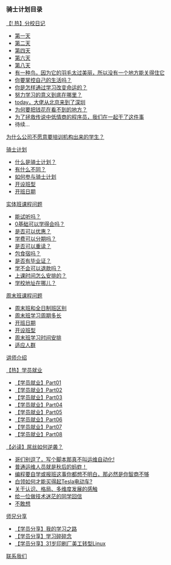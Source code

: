 ### 骑士计划目录

[【! 热】分校日记](http://book.luffycity.com/qsjh-book/diary/)
- [第一天](http://book.luffycity.com/qsjh-book/diary/chapter01.html)
- [第二天](http://book.luffycity.com/qsjh-book/diary/chapter02.html)
- [第四天](http://book.luffycity.com/qsjh-book/diary/chapter03.html)
- [第六天](http://book.luffycity.com/qsjh-book/diary/chapter04.html)
- [第八天](http://book.luffycity.com/qsjh-book/diary/chapter05.html)
- [有一种鸟，因为它的羽毛太过美丽，所以没有一个地方能关得住它](http://book.luffycity.com/qsjh-book/diary/chapter06.html)  
- [你要掌控自己的生活吗？](http://book.luffycity.com/qsjh-book/diary/chapter07.html)  
- [你是怎样通过学习改变命运的？](http://book.luffycity.com/qsjh-book/diary/chapter08.html)  
- [努力学习的意义到底在哪里？](http://book.luffycity.com/qsjh-book/diary/chapter09.html)  
- [today，大佬从北京来到了深圳](http://book.luffycity.com/qsjh-book/diary/chapter10.html)   
- [为何要把钱花在看不到的地方？](http://book.luffycity.com/qsjh-book/diary/chapter11.html)   
- [为了拯救传说中低情商的程序员，我们在一起干了这件事  ](http://book.luffycity.com/qsjh-book/diary/chapter12.html)   
- 待续...


[为什么公司不愿意要培训机构出来的学生？](http://book.luffycity.com/qsjh-book/advertorial.html)

[骑士计划](http://book.luffycity.com/qsjh-book/knight/)
- [什么是骑士计划？](http://book.luffycity.com/qsjh-book/knight/chapter01.html)
- [有什么不同？](http://book.luffycity.com/qsjh-book/knight/chapter02.html)
- [如何参与骑士计划](http://book.luffycity.com/qsjh-book/knight/chapter03.html)
- [开设班型](http://book.luffycity.com/qsjh-book/knight/chapter04.html)
- [开班日期](http://book.luffycity.com/qsjh-book/knight/chapter05.html)

[实体班课程问题](http://book.luffycity.com/qsjh-book/question/)
- [能试听吗？](http://book.luffycity.com/qsjh-book/question/chapter01.html)
- [0基础可以学得会吗？](http://book.luffycity.com/qsjh-book/question/chapter02.html)
- [是否可以优惠？](http://book.luffycity.com/qsjh-book/question/chapter03.html)
- [学费可以分期吗？](http://book.luffycity.com/qsjh-book/question/chapter04.html)
- [是否可以重读？](http://book.luffycity.com/qsjh-book/question/chapter05.html)
- [包食宿吗？](http://book.luffycity.com/qsjh-book/question/chapter06.html)
- [是否有毕业证？](http://book.luffycity.com/qsjh-book/question/chapter07.html)
- [学不会可以退款吗？](http://book.luffycity.com/qsjh-book/question/chapter08.html)
- [上课时间怎么安排的？](http://book.luffycity.com/qsjh-book/question/chapter09.html)
- [学校地址在哪儿？](http://book.luffycity.com/qsjh-book/question/chapter10.html)

[周末班课程问题](http://book.luffycity.com/qsjh-book/wquestion/)

- [周末班和全日制班区别](http://book.luffycity.com/qsjh-book/wquestion/chapter01.html)
- [周末班学习周期多长](http://book.luffycity.com/qsjh-book/wquestion/chapter02.html)
- [开班日期](http://book.luffycity.com/qsjh-book/wquestion/chapter03.html)
- [开设班型](http://book.luffycity.com/qsjh-book/wquestion/chapter04.html)
- [周末班学习时间安排](http://book.luffycity.com/qsjh-book/wquestion/chapter05.html)
- [适应人群](http://book.luffycity.com/qsjh-book/wquestion/chapter06.html)


[讲师介绍](http://book.luffycity.com/qsjh-book/techers.html)

[【热】学员就业](http://book.luffycity.com/qsjh-book/jobs/)
- [【学员就业】Part01](http://book.luffycity.com/qsjh-book/jobs/chapter01.html)
- [【学员就业】Part02](http://book.luffycity.com/qsjh-book/jobs/chapter02.html)
- [【学员就业】Part03](http://book.luffycity.com/qsjh-book/jobs/chapter03.html)
- [【学员就业】Part04](http://book.luffycity.com/qsjh-book/jobs/chapter04.html)
- [【学员就业】Part05](http://book.luffycity.com/qsjh-book/jobs/chapter05.html)
- [【学员就业】Part06](http://book.luffycity.com/qsjh-book/jobs/chapter06.html)
- [【学员就业】Part07](http://book.luffycity.com/qsjh-book/jobs/chapter07.html)
- [【学员就业】Part08](http://book.luffycity.com/qsjh-book/jobs/chapter08.html)

[【必读】屌丝如何逆袭？](http://book.luffycity.com/qsjh-book/soul/)

- [哥们别逗了，写个脚本那真不叫运维自动化!](http://book.luffycity.com/qsjh-book/soul/chapter01.html)
- [普通运维人员就是秋后的蚂蚱！](http://book.luffycity.com/qsjh-book/soul/chapter02.html)
- [编程要自学或报班这事你都想不明白，那必然是你智商不够](http://book.luffycity.com/qsjh-book/soul/chapter03.html)
- [白领如何才能买得起Tesla电动车?](http://book.luffycity.com/qsjh-book/soul/chapter04.html)
- [关于认识、格局、多维度发展的感触](http://book.luffycity.com/qsjh-book/soul/chapter05.html)
- [给一位做技术迷茫的同学回信](http://book.luffycity.com/qsjh-book/soul/chapter06.html)
- [不敢想](http://book.luffycity.com/qsjh-book/soul/chapter07.html)

[师兄分享](http://book.luffycity.com/qsjh-book/bro/)
- [【学员分享】我的学习之路](http://book.luffycity.com/qsjh-book/bro/chapter01.html)
- [【学员分享】学习碎碎念](http://book.luffycity.com/qsjh-book/bro/chapter02.html)
- [【学员分享】31岁印刷厂美工转型Linux](http://book.luffycity.com/qsjh-book/bro/chapter03.html)

[联系我们](http://book.luffycity.com/qsjh-book/contact.html)

<script>
var _hmt = _hmt || [];
(function() {
  var hm = document.createElement("script");
  hm.src = "https://hm.baidu.com/hm.js?5acb80dbfab84cdf5a7d41a8b3581049";
  var s = document.getElementsByTagName("script")[0];
  s.parentNode.insertBefore(hm, s);
})();
</script>
